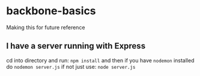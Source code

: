# backbone-basics

Making this for future reference

## I have a server running with Express
cd into directory and run: `npm install`
and then if you have `nodemon` installed do
`nodemon server.js`
if not just use:
`node server.js`
